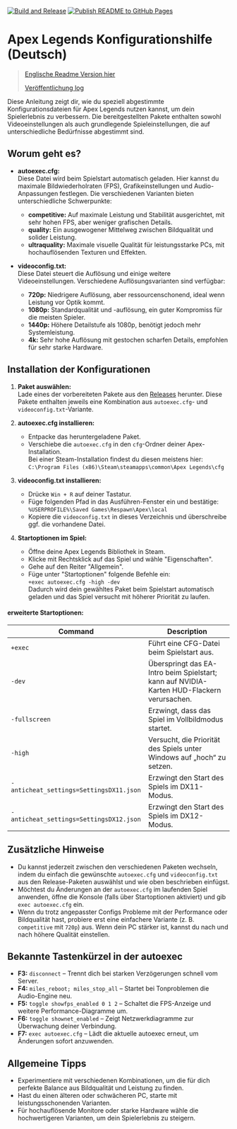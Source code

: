 [![Build and Release](https://github.com/pwnyprod/Apex-Legends-Config/actions/workflows/release.yml/badge.svg)](https://github.com/pwnyprod/Apex-Legends-Config/actions/workflows/release.yml)
[![Publish README to GitHub Pages](https://github.com/pwnyprod/Apex-Legends-Config/actions/workflows/publish-readme.yml/badge.svg)](https://github.com/pwnyprod/Apex-Legends-Config/actions/workflows/publish-readme.yml)

# Apex Legends Konfigurationshilfe (Deutsch)
> [Englische Readme Version hier](./README)
>
> [Veröffentlichung log](./CHANGELOG)

Diese Anleitung zeigt dir, wie du speziell abgestimmte Konfigurationsdateien für Apex Legends nutzen kannst, um dein Spielerlebnis zu verbessern. Die bereitgestellten Pakete enthalten sowohl Videoeinstellungen als auch grundlegende Spieleinstellungen, die auf unterschiedliche Bedürfnisse abgestimmt sind.

## Worum geht es?

- **autoexec.cfg:**  
  Diese Datei wird beim Spielstart automatisch geladen. Hier kannst du maximale Bildwiederholraten (FPS), Grafikeinstellungen und Audio-Anpassungen festlegen. Die verschiedenen Varianten bieten unterschiedliche Schwerpunkte:
  - **competitive:** Auf maximale Leistung und Stabilität ausgerichtet, mit sehr hohen FPS, aber weniger grafischen Details.
  - **quality:** Ein ausgewogener Mittelweg zwischen Bildqualität und solider Leistung.
  - **ultraquality:** Maximale visuelle Qualität für leistungsstarke PCs, mit hochauflösenden Texturen und Effekten.

- **videoconfig.txt:**  
  Diese Datei steuert die Auflösung und einige weitere Videoeinstellungen. Verschiedene Auflösungsvarianten sind verfügbar:
  - **720p:** Niedrigere Auflösung, aber ressourcenschonend, ideal wenn Leistung vor Optik kommt.
  - **1080p:** Standardqualität und -auflösung, ein guter Kompromiss für die meisten Spieler.
  - **1440p:** Höhere Detailstufe als 1080p, benötigt jedoch mehr Systemleistung.
  - **4k:** Sehr hohe Auflösung mit gestochen scharfen Details, empfohlen für sehr starke Hardware.

## Installation der Konfigurationen

1. **Paket auswählen:**  
   Lade eines der vorbereiteten Pakete aus den [Releases](https://github.com/pwnyprod/Apex-Legends-Config/releases) herunter. Diese Pakete enthalten jeweils eine Kombination aus `autoexec.cfg`- und `videoconfig.txt`-Variante.

2. **autoexec.cfg installieren:**  
   - Entpacke das heruntergeladene Paket.
   - Verschiebe die `autoexec.cfg` in den `cfg`-Ordner deiner Apex-Installation.  
     Bei einer Steam-Installation findest du diesen meistens hier:  
     `C:\Program Files (x86)\Steam\steamapps\common\Apex Legends\cfg`
   
3. **videoconfig.txt installieren:**  
   - Drücke `Win + R` auf deiner Tastatur.
   - Füge folgenden Pfad in das Ausführen-Fenster ein und bestätige:  
     `%USERPROFILE%\Saved Games\Respawn\Apex\local`
   - Kopiere die `videoconfig.txt` in dieses Verzeichnis und überschreibe ggf. die vorhandene Datei.

4. **Startoptionen im Spiel:**  
   - Öffne deine Apex Legends Bibliothek in Steam.
   - Klicke mit Rechtsklick auf das Spiel und wähle "Eigenschaften".
   - Gehe auf den Reiter "Allgemein".
   - Füge unter "Startoptionen" folgende Befehle ein:  
     `+exec autoexec.cfg -high -dev`  
     Dadurch wird dein gewähltes Paket beim Spielstart automatisch geladen und das Spiel versucht mit höherer Priorität zu laufen.

#### **erweiterte Startoptionen:**

| Command | Description |
| --- | --- |
| `+exec` | Führt eine CFG-Datei beim Spielstart aus. |
| `-dev` | Überspringt das EA-Intro beim Spielstart; kann auf NVIDIA-Karten HUD-Flackern verursachen. |
| `-fullscreen` | Erzwingt, dass das Spiel im Vollbildmodus startet. |
| `-high` | Versucht, die Priorität des Spiels unter Windows auf „hoch“ zu setzen. |
| `-anticheat_settings=SettingsDX11.json` | Erzwingt den Start des Spiels im DX11-Modus. |
| `-anticheat_settings=SettingsDX12.json` | Erzwingt den Start des Spiels im DX12-Modus. |

## Zusätzliche Hinweise

- Du kannst jederzeit zwischen den verschiedenen Paketen wechseln, indem du einfach die gewünschte `autoexec.cfg` und `videoconfig.txt` aus den Release-Paketen auswählst und wie oben beschrieben einfügst.
- Möchtest du Änderungen an der `autoexec.cfg` im laufenden Spiel anwenden, öffne die Konsole (falls über Startoptionen aktiviert) und gib `exec autoexec.cfg` ein.
- Wenn du trotz angepasster Configs Probleme mit der Performance oder Bildqualität hast, probiere erst eine einfachere Variante (z. B. `competitive` mit `720p`) aus. Wenn dein PC stärker ist, kannst du nach und nach höhere Qualität einstellen.

## Bekannte Tastenkürzel in der autoexec

- **F3:** `disconnect` – Trennt dich bei starken Verzögerungen schnell vom Server.
- **F4:** `miles_reboot; miles_stop_all` – Startet bei Tonproblemen die Audio-Engine neu.
- **F5:** `toggle showfps_enabled 0 1 2` – Schaltet die FPS-Anzeige und weitere Performance-Diagramme um.
- **F6:** `toggle shownet_enabled` – Zeigt Netzwerkdiagramme zur Überwachung deiner Verbindung.
- **F7:** `exec autoexec.cfg` – Lädt die aktuelle autoexec erneut, um Änderungen sofort anzuwenden.

## Allgemeine Tipps

- Experimentiere mit verschiedenen Kombinationen, um die für dich perfekte Balance aus Bildqualität und Leistung zu finden.
- Hast du einen älteren oder schwächeren PC, starte mit leistungsschonenden Varianten.
- Für hochauflösende Monitore oder starke Hardware wähle die hochwertigeren Varianten, um dein Spielerlebnis zu steigern.
